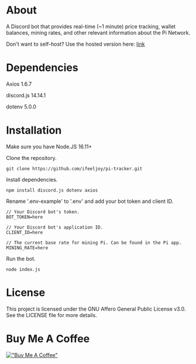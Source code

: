 # About

A Discord bot that provides real-time (~1 minute) price tracking, wallet balances, mining rates, and other relevant information about the Pi Network. 

Don't want to self-host? Use the hosted version here: [link](https://discord.com/oauth2/authorize?client_id=1342105252484350012)

# Dependencies
Axios 1.6.7

discord.js 14.14.1

dotenv 5.0.0

# Installation
Make sure you have Node.JS 16.11+

Clone the repository.

```
git clone https://github.com/ifeeljoy/pi-tracker.git
```

Install dependencies.

```
npm install discord.js dotenv axios
```

Rename '.env-example' to '.env' and add your bot token and client ID.

```
// Your Discord bot's token.
BOT_TOKEN=here

// Your Discord bot's application ID.
CLIENT_ID=here

// The current base rate for mining Pi. Can be found in the Pi app.
MINING_RATE=here
```

Run the bot.

```
node index.js
```

# License
This project is licensed under the GNU Affero General Public License v3.0. See the LICENSE file for more details.

# Buy Me A Coffee
[!["Buy Me A Coffee"](https://www.buymeacoffee.com/assets/img/custom_images/orange_img.png)](https://www.buymeacoffee.com/mozzarella)
